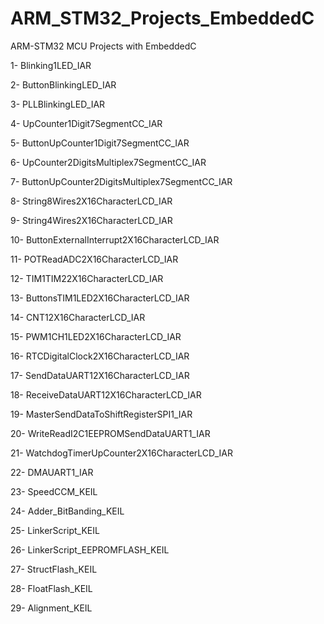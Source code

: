 # ARM_STM32_Projects_EmbeddedC
ARM-STM32 MCU Projects with EmbeddedC

1- Blinking1LED_IAR

2- ButtonBlinkingLED_IAR

3- PLLBlinkingLED_IAR

4- UpCounter1Digit7SegmentCC_IAR

5- ButtonUpCounter1Digit7SegmentCC_IAR

6- UpCounter2DigitsMultiplex7SegmentCC_IAR

7- ButtonUpCounter2DigitsMultiplex7SegmentCC_IAR

8- String8Wires2X16CharacterLCD_IAR

9- String4Wires2X16CharacterLCD_IAR

10- ButtonExternalInterrupt2X16CharacterLCD_IAR

11- POTReadADC2X16CharacterLCD_IAR

12- TIM1TIM22X16CharacterLCD_IAR

13- ButtonsTIM1LED2X16CharacterLCD_IAR

14- CNT12X16CharacterLCD_IAR

15- PWM1CH1LED2X16CharacterLCD_IAR

16- RTCDigitalClock2X16CharacterLCD_IAR

17- SendDataUART12X16CharacterLCD_IAR

18- ReceiveDataUART12X16CharacterLCD_IAR

19- MasterSendDataToShiftRegisterSPI1_IAR

20- WriteReadI2C1EEPROMSendDataUART1_IAR

21- WatchdogTimerUpCounter2X16CharacterLCD_IAR

22- DMAUART1_IAR

23- SpeedCCM_KEIL

24- Adder_BitBanding_KEIL

25- LinkerScript_KEIL

26- LinkerScript_EEPROMFLASH_KEIL

27- StructFlash_KEIL

28- FloatFlash_KEIL

29- Alignment_KEIL
